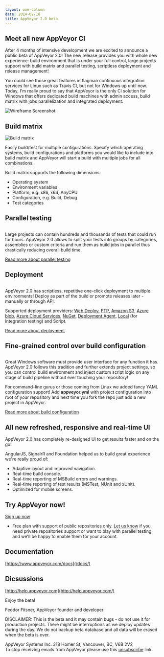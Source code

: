 ```yaml
---
layout: one-column
date: 2014-02-18
title: AppVeyor 2.0 beta
---
```


## Meet all new AppVeyor CI


After 4 months of intensive development we are excited to announce a public beta of AppVeyor 2.0!
The new release provides you with whole new experience: build environment that is under your full
control, large projects support with build matrix and parallel testing, scriptless deployment and
release management!

You could see those great features in flagman continuous integration services for Linux such as
Travis CI, but not for Windows up until now.
Today, I'm really proud to say that AppVeyor is the only CI solution for Windows that offers
dedicated build machines with admin access, build matrix with jobs parallelization and integrated
deployment.

<p class="text-center">
    <img src="/assets/images/posts/2014-02-18/appveyor-screenshot-wireframe.png" alt="Wireframe Screenshot">
</p>


## Build matrix

<img class="right" src="/assets/images/posts/2014-02-18/build-matrix.png" alt="Build matrix">

Easily build/test for multiple configurations. Specify which operating systems, build configurations and platforms you would like to include into build matrix and AppVeyor will start a build with multiple jobs for all combinations.

Build matrix supports the following dimensions:

* Operating system
* Environment variables
* Platform, e.g. x86, x64, AnyCPU
* Configuration, e.g. Build, Debug
* Test categories

## Parallel testing

<img class="left" src="/assets/images/posts/2014-02-18/parallel-testing.png" alt="">

Large projects can contain hundreds and thousands of tests that could run for hours. AppVeyor 2.0 allows to split your tests into groups by categories, assemblies or custom criteria and run them as build jobs in parallel thus drastically reducing overall build time.

[Read more about parallel testing](/docs/parallel-testing/)

<div class="clear-both"></div>


## Deployment

<img class="right" src="/assets/images/posts/2014-02-18/deploy.png" alt="">

AppVeyor 2.0 has scriptless, repetitive one-click deployment to multiple environments! Deploy as part of the build or promote releases later - manually or through API.

Supported deployment providers: <a href="/docs/deployment/web-deploy/">Web Deploy</a>, <a href="/docs/deployment/ftp/">FTP</a>, <a href="/docs/deployment/amazon-s3">Amazon S3</a>, <a href="/docs/deployment/azure-blob/">Azure blob</a>, <a href="/docs/deployment/azure-cloud-service/">Azure Cloud Services</a>, <a href="/docs/deployment/nuget/">NuGet</a>, <a href="/docs/deployment/agent/">Deployment Agent</a>, <a href="/docs/deployment/local/">Local</a> (for integration testing) and Script.

[Read more about deployment](/docs/deployment/)

<div class="clear-both"></div>


<h2 id="yaml">Fine-grained control over build configuration</h2>

<img class="left" src="/assets/images/posts/2014-02-18/yaml.png" alt="">

Great Windows software must provide user interface for any function it has. AppVeyor 2.0 follows this tradition and further extends project settings, so you can control build environment and inject custom script logic on any stage of build pipeline without ever touching your repository!

For command-line gurus or those coming from Linux we added fancy YAML configuration support! Add **appveyor.yml** with project configuration into root of your repository and next time you fork the repo just add a new project in AppVeyor.

[Read more about build configuration](/docs/build-configuration/)

<div class="clear-both"></div>


<h2 id="ui">All new refreshed, responsive and real-time UI</h2>

AppVeyor 2.0 has completely re-designed UI to get results faster and on the go!

AngularJS, SignalrR and Foundation helped us to build great experience we're really proud of:

* Adaptive layout and improved navigation.
* Real-time build console.
* Real-time reporting of MSBuild errors and warnings.
* Real-time reporting of test results (MSTest, NUnit and xUnit).
* Optimized for mobile screens.


## Try AppVeyor now!

<p>
    <a class="big-button" href="/pricing/">Sign up now</a>
</p>

* Free plan with support of public repositories only. [Let us know](mailto:team@appveyor.com) if you need private repositories support or want to play with parallel testing and we'll be happy to enable them for your account.


## Documentation

[https://www.appveyor.com/docs](/docs/)


## Dicsussions

[http://help.appveyor.com](http://help.appveyor.com/)

Enjoy the beta!

Feodor Fitsner,
AppVeyor founder and developer

<p class="gray">
    DISCLAIMER: This is the beta and it may contain bugs - do not use it for production projects.
    There might be interruptions as we deploy updates during the day.
    We do not backup beta database and all data will be erased when the beta is over.
</p>

<p class="gray">
    AppVeyor Systems Inc. 318 Homer St, Vancouver, BC, V6B 2V2<br />
    To stop receiving emails from AppVeyor please use this <a href="">unsubscribe</a> link.
</p>
